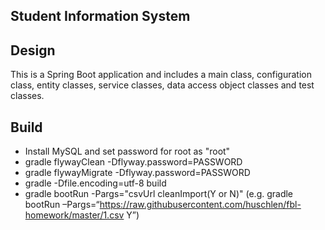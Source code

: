 ## Student Information System

## Design

This is a Spring Boot application and includes a main class, configuration class, entity classes, service classes, data access object classes and test classes.

## Build

- Install MySQL and set password for root as "root"
- gradle flywayClean -Dflyway.password=PASSWORD
- gradle flywayMigrate -Dflyway.password=PASSWORD
- gradle -Dfile.encoding=utf-8 build
- gradle bootRun -Pargs="csvUrl cleanImport(Y or N)" (e.g. gradle bootRun –Pargs=“https://raw.githubusercontent.com/huschlen/fbl-homework/master/1.csv Y”)
